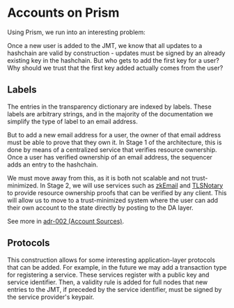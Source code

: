 # Accounts on Prism

Using Prism, we run into an interesting problem:

Once a new user is added to the JMT, we know that all updates to a hashchain are valid by construction - updates must be signed by an already existing key in the hashchain. But who gets to add the first key for a user? Why should we trust that the first key added actually comes from the user?

## Labels

The entries in the transparency dictionary are indexed by labels. These labels are arbitrary strings, and in the majority of the documentation we simplify the type of label to an email address.

But to add a new email address for a user, the owner of that email address must be able to prove that they own it. In Stage 1 of the architecture, this is done by means of a centralized service that verifies resource ownership. Once a user has verified ownership of an email address, the sequencer adds an entry to the hashchain.

We must move away from this, as it is both not scalable and not trust-minimized. In Stage 2, we will use services such as [zkEmail](https://prove.email/) and [TLSNotary](https://tlsnotary.org/) to provide resource ownership proofs that can be verified by any client. This will allow us to move to a trust-minimized system where the user can add their own account to the state directly by posting to the DA layer.

See more in [adr-002 (Account Sources)](https://github.com/deltadevsde/prism/blob/main/adr/adr-002-create-account-op.md).

## Protocols

This construction allows for some interesting application-layer protocols that can be added. For example, in the future we may add a transaction type for registering a service. These services register with a public key and service identifier. Then, a validity rule is added for full nodes that new entries to the JMT, if preceded by the service identifier, must be signed by the service provider's keypair.
